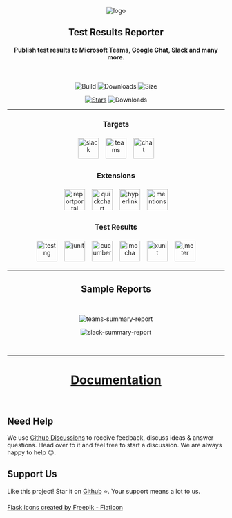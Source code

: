 <span align="center">

![logo](https://github.com/test-results-reporter/reporter/raw/main/assets/logo.png)

## Test Results Reporter

#### Publish test results to Microsoft Teams, Google Chat, Slack and many more.

<br />

![Build](https://github.com/test-results-reporter/reporter/workflows/Build/badge.svg?branch=main)
![Downloads](https://img.shields.io/npm/dt/test-results-reporter?logo=npm)
![Size](https://img.shields.io/bundlephobia/minzip/test-results-reporter)

[![Stars](https://img.shields.io/github/stars/test-results-reporter/reporter?style=social)](https://github.com/test-results-reporter/reporter/stargazers)
![Downloads](https://img.shields.io/github/downloads/test-results-reporter/reporter/total?logo=github)

<hr>

### Targets

<img height="48" style="margin: 6px;" src="./assets/slack.png" alt="slack" /> <img height="48" style="margin: 6px;"  src="./assets/teams.png" alt="teams" /> <img height="48" style="margin: 6px;"  src="./assets/chat.png" alt="chat" />

### Extensions

<img height="48" style="margin: 6px;" src="./assets/reportportal.jpeg" alt="reportportal" /> <img height="48" style="margin: 6px;"  src="./assets/quickchart.png" alt="quickchart" /> <img height="48" style="margin: 6px;"  src="./assets/hyperlink.png" alt="hyperlink" /> <img height="48" style="margin: 6px;"  src="./assets/mentions.png" alt="mentions" />

### Test Results

<img height="48" style="margin: 6px;" src="./assets/testng.png" alt="testng" /> <img height="48" style="margin: 6px;"  src="./assets/junit.png" alt="junit" /> <img height="48" style="margin: 6px;"  src="./assets/cucumber.png" alt="cucumber" /> <img height="48" style="margin: 6px;"  src="./assets/mocha.png" alt="mocha" /> <img height="48" style="margin: 6px;"  src="./assets/xunit.png" alt="xunit" /> <img height="48" style="margin: 6px;"  src="./assets/jmeter.png" alt="jmeter" />

<hr>

## Sample Reports

<br>

![teams-summary-report](https://github.com/test-results-reporter/reporter/raw/main/assets/teams-qc.png)

![slack-summary-report](https://github.com/test-results-reporter/reporter/raw/main/assets/slack-report-portal-analysis.png)

<br />

<hr >

# [Documentation](https://test-results-reporter.github.io/) 

</span>

<br />

## Need Help

We use [Github Discussions](https://github.com/test-results-reporter/reporter/discussions) to receive feedback, discuss ideas & answer questions. Head over to it and feel free to start a discussion. We are always happy to help 😊.

## Support Us

Like this project! Star it on [Github](https://github.com/test-results-reporter/reporter) ⭐. Your support means a lot to us.


<a href="https://www.flaticon.com/free-icons/flask" title="flask icons">Flask icons created by Freepik - Flaticon</a>